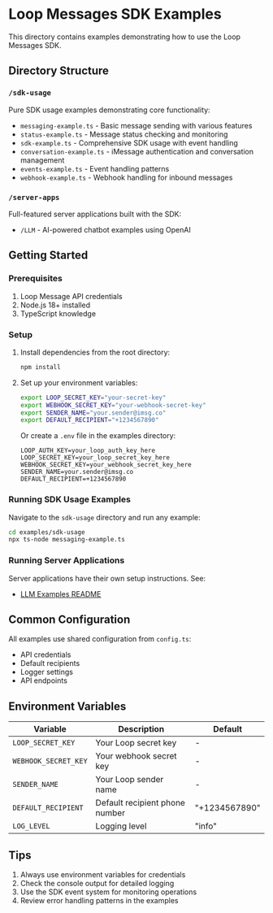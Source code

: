 # Loop Messages SDK Examples

This directory contains examples demonstrating how to use the Loop Messages SDK.

## Directory Structure

### `/sdk-usage`

Pure SDK usage examples demonstrating core functionality:

- `messaging-example.ts` - Basic message sending with various features
- `status-example.ts` - Message status checking and monitoring
- `sdk-example.ts` - Comprehensive SDK usage with event handling
- `conversation-example.ts` - iMessage authentication and conversation management
- `events-example.ts` - Event handling patterns
- `webhook-example.ts` - Webhook handling for inbound messages

### `/server-apps`

Full-featured server applications built with the SDK:

- `/LLM` - AI-powered chatbot examples using OpenAI

## Getting Started

### Prerequisites

1. Loop Message API credentials
2. Node.js 18+ installed
3. TypeScript knowledge

### Setup

1. Install dependencies from the root directory:

   ```bash
   npm install
   ```

2. Set up your environment variables:

   ```bash
   export LOOP_SECRET_KEY="your-secret-key"
   export WEBHOOK_SECRET_KEY="your-webhook-secret-key"
   export SENDER_NAME="your.sender@imsg.co"
   export DEFAULT_RECIPIENT="+1234567890"
   ```

   Or create a `.env` file in the examples directory:

   ```env
   LOOP_AUTH_KEY=your_loop_auth_key_here
   LOOP_SECRET_KEY=your_loop_secret_key_here
   WEBHOOK_SECRET_KEY=your_webhook_secret_key_here
   SENDER_NAME=your.sender@imsg.co
   DEFAULT_RECIPIENT=+1234567890
   ```

### Running SDK Usage Examples

Navigate to the `sdk-usage` directory and run any example:

```bash
cd examples/sdk-usage
npx ts-node messaging-example.ts
```

### Running Server Applications

Server applications have their own setup instructions. See:

- [LLM Examples README](./server-apps/LLM/README.md)

## Common Configuration

All examples use shared configuration from `config.ts`:

- API credentials
- Default recipients
- Logger settings
- API endpoints

## Environment Variables

| Variable             | Description                    | Default       |
| -------------------- | ------------------------------ | ------------- |
| `LOOP_SECRET_KEY`    | Your Loop secret key           | -             |
| `WEBHOOK_SECRET_KEY` | Your webhook secret key        | -             |
| `SENDER_NAME`        | Your Loop sender name          | -             |
| `DEFAULT_RECIPIENT`  | Default recipient phone number | "+1234567890" |
| `LOG_LEVEL`          | Logging level                  | "info"        |

## Tips

1. Always use environment variables for credentials
2. Check the console output for detailed logging
3. Use the SDK event system for monitoring operations
4. Review error handling patterns in the examples
